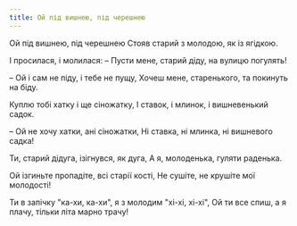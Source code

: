 ```yaml
---
title: Ой під вишнею, під черешнею
---
```

Ой під вишнею, під черешнею
Стояв старий з молодою, як із ягідкою.

І просилася, і молилася:
– Пусти мене, старий діду, на вулицю погулять!

– Ой і сам не піду, і тебе не пущу,
Хочеш мене, старенького, та покинуть на біду.

Куплю тобі хатку і ще сіножатку,
І ставок, і млинок, і вишневенький садок.

– Ой не хочу хатки, ані сіножатки,
Ні ставка, ні млинка, ні вишневого садка!

Ти, старий дідуга, ізігнувся, як дуга,
А я, молоденька, гуляти раденька.

Ой ізгиньте пропадіте, всі старії кості,
Не сушіте, не крушіте мої молодості!

Ти в запічку "ка-хи, ка-хи", я з молодим "хі-хі, хі-хі",
Ой ти все спиш, а я плачу, тільки літа марно трачу!